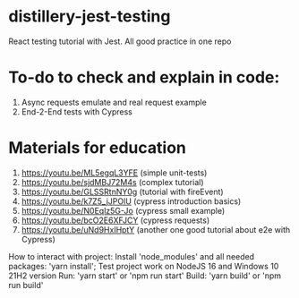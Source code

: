 # distillery-jest-testing
React testing tutorial with Jest. All good practice in one repo

# To-do to check and explain in code:
1. Async requests emulate and real request example
2. End-2-End tests with Cypress

# Materials for education
1. https://youtu.be/ML5egqL3YFE (simple unit-tests)
2. https://youtu.be/sjdMBJ72M4s (complex tutorial)
3. https://youtu.be/GLSSRtnNY0g (tutorial with fireEvent)
4. https://youtu.be/k7Z5_jJPOlU (cypress introduction basics)
5. https://youtu.be/N0Eqlz5G-Jo (cypress small example)
6. https://youtu.be/bcO2E6XFJCY (cypress requests)
7. https://youtu.be/uNd9HxIHptY (another one good tutorial about e2e with Cypress)

How to interact with project:
Install 'node_modules' and all needed packages: 'yarn install';
Test project work on NodeJS 16 and Windows 10 21H2 version
Run: 'yarn start' or 'npm run start'
Build: 'yarn build' or 'npm run build'